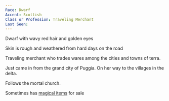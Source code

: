 ```yaml
---
Race: Dwarf
Accent: Scottish
Class or Profession: Traveling Merchant
Last Seen:
---
```

Dwarf with wavy red hair and golden eyes

Skin is rough and weathered from hard days on the road

Traveling merchant who trades wares among the cities and towns of terra.

Just came in from the grand city of Puggia. On her way to the villages in the delta.

Follows the mortal church.

Sometimes has [magical items](https://www.thievesguild.cc/shops/shop-magicitem) for sale